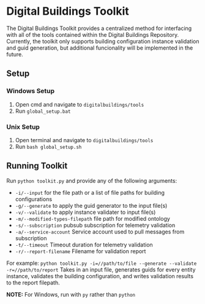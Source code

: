 # Digital Buildings Toolkit

The Digital Buildings Toolkit provides a centralized
method for interfacing with all of the tools contained within the Digital
Buildings Repository. Currently, the toolkit only supports building configuration
instance validation and guid generation, but additional funcionality will be
implemented in the future.

## Setup


### Windows Setup
1. Open cmd and navigate to `digitalbuildings/tools`
2. Run `global_setup.bat`

### Unix Setup
1. Open terminal and navigate to `digitalbuildings/tools`
2. Run `bash global_setup.sh`

## Running Toolkit

Run `python toolkit.py` and provide any of the following arguments:
- `-i/--input` for the file path or a list of file paths for building configurations
- `-g/--generate` to apply the guid generator to the input file(s)
- `-v/--validate` to apply instance validater to input file(s)
- `-m/--modified-types-filepath` file path for modified ontology
- `-s/--subscription` pubsub subscription for telemetry validation
- `-a/--service-account` Service account used to pull messages from subscription
- `-t/--timeout` Timeout duration for telemetry validation
- `-r/--report-filename` Filename for validation report

For example:
`python toolkit.py -i=//path/to/file --generate --validate -r=//path/to/report`
Takes in an input file, generates guids for every entity instance, validates the
building configuration, and writes validation results to the report filepath.

**NOTE:** For Windows, run with `py` rather than `python`

